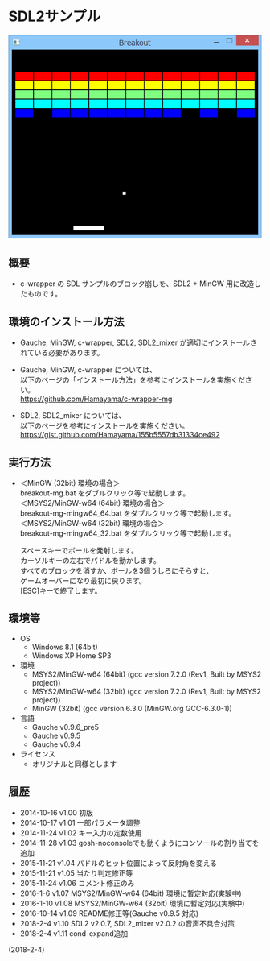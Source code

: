 # SDL2サンプル

![image](image.png)

## 概要
- c-wrapper の SDL サンプルのブロック崩しを、SDL2 + MinGW 用に改造したものです。


## 環境のインストール方法
- Gauche, MinGW, c-wrapper, SDL2, SDL2_mixer が適切にインストールされている必要があります。

- Gauche, MinGW, c-wrapper については、  
  以下のページの「インストール方法」を参考にインストールを実施ください。  
  https://github.com/Hamayama/c-wrapper-mg

- SDL2, SDL2_mixer については、  
  以下のページを参考にインストールを実施ください。  
  https://gist.github.com/Hamayama/155b5557db31334ce492


## 実行方法
- ＜MinGW (32bit) 環境の場合＞  
  breakout-mg.bat をダブルクリック等で起動します。  
  ＜MSYS2/MinGW-w64 (64bit) 環境の場合＞  
  breakout-mg-mingw64_64.bat をダブルクリック等で起動します。  
  ＜MSYS2/MinGW-w64 (32bit) 環境の場合＞  
  breakout-mg-mingw64_32.bat をダブルクリック等で起動します。  
  
  スペースキーでボールを発射します。  
  カーソルキーの左右でパドルを動かします。  
  すべてのブロックを消すか、ボールを3個うしろにそらすと、  
  ゲームオーバーになり最初に戻ります。  
  [ESC]キーで終了します。


## 環境等
- OS
  - Windows 8.1 (64bit)
  - Windows XP Home SP3
- 環境
  - MSYS2/MinGW-w64 (64bit) (gcc version 7.2.0 (Rev1, Built by MSYS2 project))
  - MSYS2/MinGW-w64 (32bit) (gcc version 7.2.0 (Rev1, Built by MSYS2 project))
  - MinGW (32bit) (gcc version 6.3.0 (MinGW.org GCC-6.3.0-1))
- 言語
  - Gauche v0.9.6_pre5
  - Gauche v0.9.5
  - Gauche v0.9.4
- ライセンス
  - オリジナルと同様とします

## 履歴
- 2014-10-16 v1.00 初版
- 2014-10-17 v1.01 一部パラメータ調整
- 2014-11-24 v1.02 キー入力の定数使用
- 2014-11-28 v1.03 gosh-noconsoleでも動くようにコンソールの割り当てを追加
- 2015-11-21 v1.04 パドルのヒット位置によって反射角を変える
- 2015-11-21 v1.05 当たり判定修正等
- 2015-11-24 v1.06 コメント修正のみ
- 2016-1-6   v1.07 MSYS2/MinGW-w64 (64bit) 環境に暫定対応(実験中)
- 2016-1-10  v1.08 MSYS2/MinGW-w64 (32bit) 環境に暫定対応(実験中)
- 2016-10-14 v1.09 README修正等(Gauche v0.9.5 対応)
- 2018-2-4   v1.10 SDL2 v2.0.7, SDL2_mixer v2.0.2 の音声不具合対策
- 2018-2-4   v1.11 cond-expand追加


(2018-2-4)
